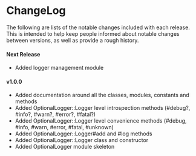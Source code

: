 # ChangeLog

The following are lists of the notable changes included with each release.
This is intended to help keep people informed about notable changes between
versions, as well as provide a rough history.

#### Next Release

* Added logger management module

#### v1.0.0

* Added documentation around all the classes, modules, constants and methods
* Added OptionalLogger::Logger level introspection methods (#debug?, #info?,
  #warn?, #error?, #fatal?)
* Added OptionalLogger::Logger level convenience methods (#debug, #info, #warn,
  #error, #fatal, #unknown)
* Added OptionalLogger::Logger#add and #log methods
* Added OptionalLogger::Logger class and constructor
* Added OptionalLogger module skeleton
